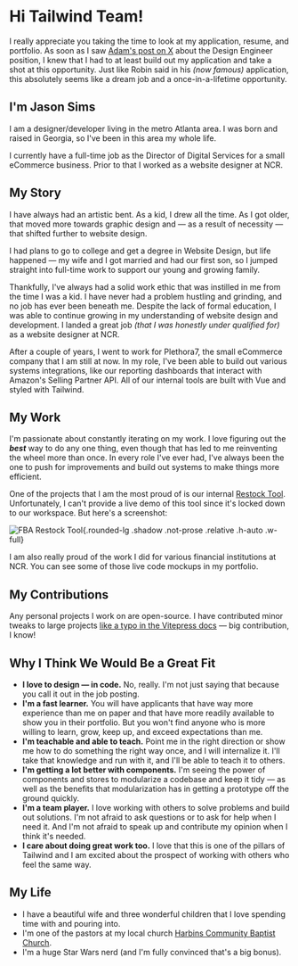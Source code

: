 # Hi Tailwind Team!

I really appreciate you taking the time to look at my application, resume, and portfolio. As soon as I saw [Adam's post on X](https://twitter.com/adamwathan/status/1770173581772632517) about the Design Engineer position, I knew that I had to at least build out my application and take a shot at this opportunity. Just like Robin said in his _(now famous)_ application, this absolutely seems like a dream job and a once-in-a-lifetime opportunity.

## I'm Jason Sims

I am a designer/developer living in the metro Atlanta area. I was born and raised in Georgia, so I've been in this area my whole life.

I currently have a full-time job as the Director of Digital Services for a small eCommerce business. Prior to that I worked as a website designer at NCR.

## My Story

I have always had an artistic bent. As a kid, I drew all the time. As I got older, that moved more towards graphic design and &mdash; as a result of necessity &mdash; that shifted further to website design.

I had plans to go to college and get a degree in Website Design, but life happened &mdash; my wife and I got married and had our first son, so I jumped straight into full-time work to support our young and growing family.

Thankfully, I've always had a solid work ethic that was instilled in me from the time I was a kid. I have never had a problem hustling and grinding, and no job has ever been beneath me. Despite the lack of formal education, I was able to continue growing in my understanding of website design and development. I landed a great job _(that I was honestly under qualified for)_ as a website designer at NCR.

After a couple of years, I went to work for Plethora7, the small eCommerce company that I am still at now. In my role, I've been able to build out various systems integrations, like our reporting dashboards that interact with Amazon's Selling Partner API. All of our internal tools are built with Vue and styled with Tailwind.

## My Work

I'm passionate about constantly iterating on my work. I love figuring out the **_best_** way to do any one thing, even though that has led to me reinventing the wheel more than once. In every role I've ever had, I've always been the one to push for improvements and build out systems to make things more efficient.

One of the projects that I am the most proud of is our internal [Restock Tool](https://github.com/JasonMSims/FBA-Restock). Unfortunately, I can't provide a live demo of this tool since it's locked down to our workspace. But here's a screenshot:

![FBA Restock Tool](@/assets/images/fba-restock.webp){.rounded-lg .shadow .not-prose .relative .h-auto .w-full}

I am also really proud of the work I did for various financial institutions at NCR. You can see some of those live code mockups in <router-link to="/#projects">my portfolio</router-link>.

## My Contributions

Any personal projects I work on are open-source. I have contributed minor tweaks to large projects [like a typo in the Vitepress docs](https://github.com/vuejs/vitepress/pull/3692) &mdash; big contribution, I know!

## Why I Think We Would Be a Great Fit

- **I love to design &mdash; in code.** No, really. I'm not just saying that because you call it out in the job posting.
- **I'm a fast learner.** You will have applicants that have way more experience than me on paper and that have more readily available to show you in their portfolio. But you won't find anyone who is more willing to learn, grow, keep up, and exceed expectations than me.
- **I'm teachable and able to teach.** Point me in the right direction or show me how to do something the right way once, and I will internalize it. I'll take that knowledge and run with it, and I'll be able to teach it to others.
- **I'm getting a lot better with components.** I'm seeing the power of components and stores to modularize a codebase and keep it tidy &mdash; as well as the benefits that modularization has in getting a prototype off the ground quickly.
- **I'm a team player.** I love working with others to solve problems and build out solutions. I'm not afraid to ask questions or to ask for help when I need it. And I'm not afraid to speak up and contribute my opinion when I think it's needed.
- **I care about doing great work too.** I love that this is one of the pillars of Tailwind and I am excited about the prospect of working with others who feel the same way.

## My Life

- I have a beautiful wife and three wonderful children that I love spending time with and pouring into.
- I'm one of the pastors at my local church [Harbins Community Baptist Church](https://harbinschurch.org).
- I'm a huge Star Wars nerd (and I'm fully convinced that's a big bonus).
